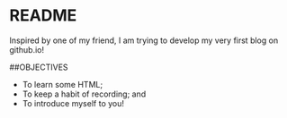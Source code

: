 # README

Inspired by one of my friend, I am trying to develop my very first blog on github.io!

##OBJECTIVES
- To learn some HTML;
- To keep a habit of recording; and
- To introduce myself to you!